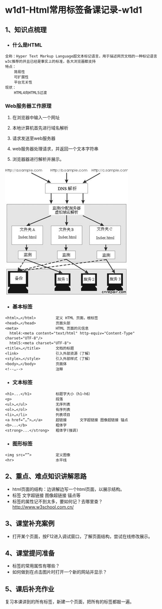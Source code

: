 # w1d1-Html常用标签备课记录-w1d1

## 1、知识点梳理

- ### 什么是HTML

```
全称：Hyper Text Markup Language超文本标记语言，用于描述网页文档的一种标记语言
w3c推荐的并且已经是事实上的标准，各大浏览器都支持
特点：
	简易性
	可扩展性
	平台无关性
现状：
	HTML4向HTML5过渡
```

### Web服务器工作原理

1. 在浏览器中输入一个网址

2. 本地计算机首先进行域名解析

3. 请求发送至web服务器

4. web服务器处理请求，并返回一个文本字符串

5. 浏览器器进行解析并展示。

###  ![web服务器工作原理](img\web服务器工作原理.jpg)

- ### 基本标签

```
<html>…</html>         定义 HTML 页面，根标签
<head>…</head>         页面头部
<meta>                 HTML 页面的元信息
  html4:<meta content="text/html" http-equiv="Content-Type" charset="UTF-8"/>
  html5:<meta charset="UTF-8">
<title>…</title>       文档的标题
<link>                 引入外部资源（了解）
<style>…</style>       引入外部样式（了解）
<body>…</body>         页面体
<!--…-->               注释
```

- ### 文本标签


```
<h1>...</h1>           标题字大小（h1~h6）
<p>                    段落
<ul>…</ul>             无序列表 
<ol>…</ol>             有序列表
<li>…</li>             列表项目
<a href=”…”>…</a>      超链接      文字超链接 图像超链接 锚点
<b>...</b>             粗体字
<strong>...</strong>   粗体字(强调) 
```

- ### 图形标签


```
<img src=“”>           定义图像
<hr>                   水平线
```

## 2、重点、难点知识讲解思路

-    html页面的结构：边讲解边写一个html页面，以展示结构。
-    <a>标签 文字超链接 图像超链接 锚点等
-    标签的属性记不到太多，要如何记？去哪里查？http://www.w3school.com.cn/


## 3、课堂补充案例

-    打开某个页面，按F12进入调试窗口，了解页面结构，尝试在线修改展示。


## 4、课堂提问准备

-  <img>标签的常用属性有哪些？
-  如何做到在点击图片时打开一个新的网站并显示？


## 5、课后补充作业

  复习本课讲到的所有标签，新建一个页面，把所有的标签都敲一遍。

